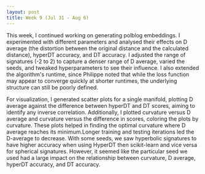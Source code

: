 ```yaml
---
layout: post
title: Week 9 (Jul 31 - Aug 6)
---
```

This week, I continued working on generating polblog embeddings. I experimented with different parameters and analysed their effects on D average (the distortion between the original distance and the calculated distance), hyperDT accuracy, and DT accuracy. I adjusted the range of signatures (-2 to 2) to capture a denser range of D average, varied the seeds, and tweaked hyperparameters to see their influence. I also extended the algorithm's runtime, since Philippe noted that while the loss function may appear to converge quickly at shorter runtimes, the underlying structure can still be poorly defined. 

For visualization, I generated scatter plots for a single manifold, plotting D average against the difference between hyperDT and DT scores, aiming to identify any inverse correlation. Additionally, I plotted curvature versus D average and curvature versus the difference in scores, coloring the plots by curvature. These plots helped in finding the optimal curvature where D average reaches its minimum.Longer training and testing iterations led the D-average to decrease. With some seeds, we saw hyperbolic signatures to have higher accuracy when using HyperDT then scikit-learn and vice versa for spherical signatures. However, it seemed like the particular seed we used had a large impact on the relationship between curvature, D average, hyperDT accuracy, and DT accuracy. 